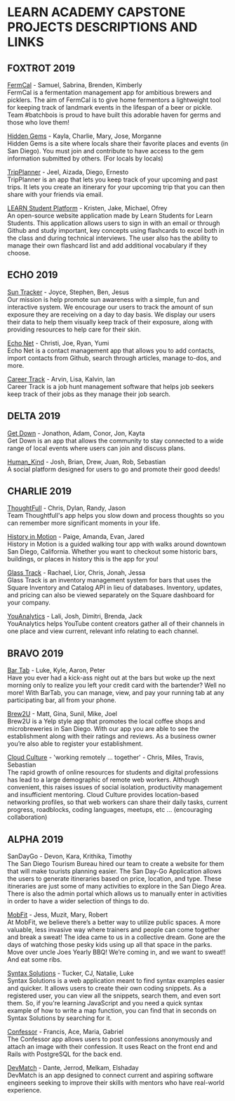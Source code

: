 # LEARN ACADEMY CAPSTONE PROJECTS DESCRIPTIONS AND LINKS

## FOXTROT 2019

[FermCal](https://still-mesa-99506.herokuapp.com/) - Samuel, Sabrina, Brenden, Kimberly
<br />
FermCal is a fermentation management app for ambitious brewers and picklers. The aim of FermCal is to give home fermentors a lightweight tool for keeping track of landmark events in the lifespan of a beer or pickle. Team #batchbois is proud to have built this adorable haven for germs and those who love them!

[Hidden Gems](https://nameless-savannah-62731.herokuapp.com/) - Kayla, Charlie, Mary, Jose, Morganne
<br />
Hidden Gems is a site where locals share their favorite places and events (in San Diego). You must join and contribute to have access to the gem information submitted by others.
(For locals by locals)

[TripPlanner](https://glacial-bastion-31936.herokuapp.com/) - Jeel, Aizada, Diego, Ernesto
<br />
TripPlanner is an app that lets you keep track of your upcoming and past trips. It lets you create an itinerary for your upcoming trip that you can then share with your friends via email.

[LEARN Student Platform](https://obscure-reaches-13754.herokuapp.com/) - Kristen, Jake, Michael, Ofrey
<br />
An open-source website application made by Learn Students for Learn Students. This application allows users to sign in with an email or through Github and study important, key concepts using flashcards to excel both in the class and during technical interviews. The user also has the ability to manage their own flashcard list and add additional vocabulary if they choose.


## ECHO 2019

[Sun Tracker](https://intense-hollows-99361.herokuapp.com/) - Joyce, Stephen, Ben, Jesus <br />
Our mission is help promote sun awareness with a simple, fun and interactive system. We encourage our users to track the amount of sun exposure they are receiving on a day to day basis. We display our users their data to help them visually keep track of their exposure, along with providing resources to help care for their skin.

[Echo Net](http://echo-net.herokuapp.com/) - Christi, Joe, Ryan, Yumi <br />
Echo Net is a contact management app that allows you to add contacts, import contacts from Github, search through articles, manage to-dos, and more.

[Career Track](http://career-track-kali.herokuapp.com/) - Arvin, Lisa, Kalvin, Ian <br />
Career Track is a job hunt management software that helps job seekers keep track of their jobs as they manage their job search.

## DELTA 2019
[Get Down](https://quiet-peak-08707.herokuapp.com/) - Jonathon, Adam, Conor, Jon, Kayta <br />
Get Down is an app that allows the community to stay connected to a wide range of local events where users can join and discuss plans.

[Human_Kind](http://cryptic-crag-66013.herokuapp.com/) - Josh, Brian, Drew, Juan, Rob, Sebastian <br />
A social platform designed for users to go and promote their good deeds!

## CHARLIE 2019

[ThoughtFull](https://nameless-oasis-66768.herokuapp.com/) - Chris, Dylan, Randy, Jason <br />
Team Thoughtfull's app helps you slow down and process thoughts so you can remember more significant moments in your life.

[History in Motion](https://radiant-bastion-26413.herokuapp.com/) - Paige, Amanda, Evan, Jared <br />
History in Motion is a guided walking tour app with walks around downtown San Diego, California. Whether you want to checkout some historic bars, buildings, or places in history this is the app for you!


[Glass Track](https://guarded-garden-91447.herokuapp.com/) - Rachael, Lior, Chris, Jonah, Jessa <br />
Glass Track is an inventory management system for bars that uses the Square Inventory and Catalog API in lieu of databases. Inventory, updates, and pricing can also be viewed separately on the Square dashboard for your company.

[YouAnalytics](https://immense-sierra-25184.herokuapp.com/) - Lali, Josh, Dimitri, Brenda, Jack <br />
YouAnalytics helps YouTube content creators gather all of their channels in one place and view current, relevant info relating to each channel.

## BRAVO 2019

[Bar Tab](https://stark-citadel-11929.herokuapp.com/) - Luke, Kyle, Aaron, Peter <br />
Have you ever had a kick-ass night out at the bars but woke up the next morning only to realize you left your credit card with the bartender? Well no more! With BarTab, you can manage, view, and pay your running tab at any participating bar, all from your phone.

[Brew2U](https://shrouded-gorge-53412.herokuapp.com/) - Matt, Gina, Sunil, Mike, Joel <br />
Brew2U is a Yelp style app that promotes the local coffee shops and microbreweries in San Diego. With our app you are able to see the establishment along with their ratings and reviews. As a business owner you’re also able to register your establishment.

[Cloud Culture](https://shrouded-sea-28469.herokuapp.com/) -  'working remotely ... together' - Chris, Miles, Travis, Sebastian <br />
The rapid growth of online resources for students and digital professions has lead to a large demographic of remote web workers. Although convenient, this raises issues of social isolation, productivity management and insufficient mentoring. Cloud Culture provides location-based networking profiles, so that web workers can share their daily tasks, current progress, roadblocks, coding languages, meetups, etc ... (encouraging collaboration)

## ALPHA 2019

SanDayGo - Devon, Kara, Krithika, Timothy <br />
The San Diego Tourism Bureau hired our team to create a website for them that will make tourists planning easier. The San Day-Go Application allows the users to generate itineraries based on price, location, and type. These itineraries are just some of many activities to explore in the San Diego Area.  There is also the admin portal which allows us to manually enter in activities in order to have a wider selection of things to do.

[MobFit](https://fierce-dusk-91597.herokuapp.com/) - Jess, Muzit, Mary, Robert <br />
At MobFit, we believe there’s a better way to utilize public spaces. A more valuable, less invasive way where trainers and people can come together and break a sweat! The idea came to us in a collective dream. Gone are the days of watching those pesky kids using up all that space in the parks. Move over uncle Joes Yearly BBQ! We’re coming in, and we want to sweat!! And eat some ribs.

[Syntax Solutions](http://glacial-chamber-74968.herokuapp.com) - Tucker, CJ, Natalie, Luke <br />
Syntax Solutions is a web application meant to find syntax examples easier and quicker. It allows users to create their own coding snippets. As a registered user, you can view all the snippets, search them, and even sort them. So, if you're learning JavaScript and you need a quick syntax example of how to write a map function, you can find that in seconds on Syntax Solutions by searching for it.

[Confessor](https://blooming-shore-45501.herokuapp.com/) - Francis, Ace, Maria, Gabriel <br />
The Confessor app allows users to post confessions anonymously and attach an image with their confession. It uses React on the front end and Rails with PostgreSQL for the back end.


[DevMatch](https://limitless-depths-51712.herokuapp.com/) - Dante, Jerrod, Melkam, Elshaday <br />
DevMatch is an app designed to connect current and aspiring software engineers seeking to improve their skills with mentors who have real-world experience.

